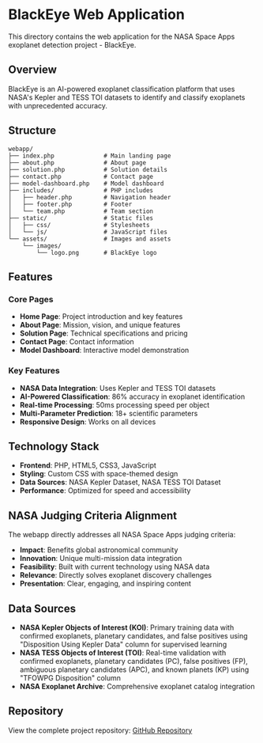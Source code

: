 ﻿# BlackEye Web Application

This directory contains the web application for the NASA Space Apps exoplanet detection project - BlackEye.

## Overview

BlackEye is an AI-powered exoplanet classification platform that uses NASA's Kepler and TESS TOI datasets to identify and classify exoplanets with unprecedented accuracy.

## Structure

```
webapp/
├── index.php              # Main landing page
├── about.php              # About page
├── solution.php           # Solution details
├── contact.php            # Contact page
├── model-dashboard.php    # Model dashboard
├── includes/              # PHP includes
│   ├── header.php         # Navigation header
│   ├── footer.php         # Footer
│   └── team.php           # Team section
├── static/                # Static files
│   ├── css/               # Stylesheets
│   └── js/                # JavaScript files
└── assets/                # Images and assets
    └── images/
        └── logo.png       # BlackEye logo
```

## Features

### Core Pages
- **Home Page**: Project introduction and key features
- **About Page**: Mission, vision, and unique features
- **Solution Page**: Technical specifications and pricing
- **Contact Page**: Contact information
- **Model Dashboard**: Interactive model demonstration

### Key Features
- **NASA Data Integration**: Uses Kepler and TESS TOI datasets
- **AI-Powered Classification**: 86% accuracy in exoplanet identification
- **Real-time Processing**: 50ms processing speed per object
- **Multi-Parameter Prediction**: 18+ scientific parameters
- **Responsive Design**: Works on all devices

## Technology Stack

- **Frontend**: PHP, HTML5, CSS3, JavaScript
- **Styling**: Custom CSS with space-themed design
- **Data Sources**: NASA Kepler Dataset, NASA TESS TOI Dataset
- **Performance**: Optimized for speed and accessibility

## NASA Judging Criteria Alignment

The webapp directly addresses all NASA Space Apps judging criteria:
- **Impact**: Benefits global astronomical community
- **Innovation**: Unique multi-mission data integration
- **Feasibility**: Built with current technology using NASA data
- **Relevance**: Directly solves exoplanet discovery challenges
- **Presentation**: Clear, engaging, and inspiring content

## Data Sources

- **NASA Kepler Objects of Interest (KOI)**: Primary training data with confirmed exoplanets, planetary candidates, and false positives using "Disposition Using Kepler Data" column for supervised learning
- **NASA TESS Objects of Interest (TOI)**: Real-time validation with confirmed exoplanets, planetary candidates (PC), false positives (FP), ambiguous planetary candidates (APC), and known planets (KP) using "TFOWPG Disposition" column
- **NASA Exoplanet Archive**: Comprehensive exoplanet catalog integration

## Repository

View the complete project repository: [GitHub Repository](https://github.com/your-username/Nasa-Space-Apps)